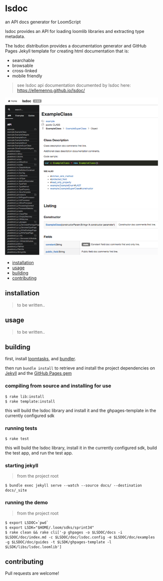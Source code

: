 # lsdoc
an API docs generator for LoomScript

lsdoc provides an API for loading loomlib libraries and extracting type metadata.

The lsdoc distribution provides a documentation generator and GitHub Pages Jekyll template for creating html documentation that is:
* searchable
* browsable
* cross-linked
* mobile friendly

> see lsdoc api documentation documented by lsdoc here: https://ellemenno.github.io/lsdoc/


![lsdoc screenshot](lsdoc-screenshot.png)

- [installation](#installation)
- [usage](#usage)
- [building](#building)
- [contributing](#contributing)


## installation

> to be written..


## usage

> to be written..



## building

first, install [loomtasks][loomtasks], and [bundler][bundler].

then run `bundle install` to retrieve and install the project dependencies on [Jekyll][jekyll] and the [GitHub Pages gem][ghpages-gem]

### compiling from source and installing for use

    $ rake lib:install
    $ rake template:install

this will build the lsdoc library and install it and the ghpages-template in the currently configured sdk

### running tests

    $ rake test

this will build the lsdoc library, install it in the currently configured sdk, build the test app, and run the test app.

### starting jekyll
> from the project root

    $ bundle exec jekyll serve --watch --source docs/ --destination docs/_site

### running the demo
> from the project root

    $ export LSDOC=`pwd`
    $ export LSDK="$HOME/.loom/sdks/sprint34"
    $ rake clean && rake cli['-p ghpages -o $LSDOC/docs -i $LSDOC/doc/index.md -c $LSDOC/doc/lsdoc.config -e $LSDOC/doc/examples -g $LSDOC/doc/guides -t $LSDK/ghpages-template -l $LSDK/libs/lsdoc.loomlib']


## contributing

Pull requests are welcome!



[bundler]: http://bundler.io "Manage your Ruby application's gem dependencies"
[ghpages-gem]: https://github.com/github/pages-gem "A simple Ruby Gem to bootstrap dependencies for setting up and maintaining a local Jekyll environment in sync with GitHub Pages"
[jekyll]: https://jekyllrb.com/ "Jekyll is a blog-aware, static site generator in Ruby"
[loomtasks]: https://github.com/pixeldroid/loomtasks "Rake tasks for working with loomlibs"
